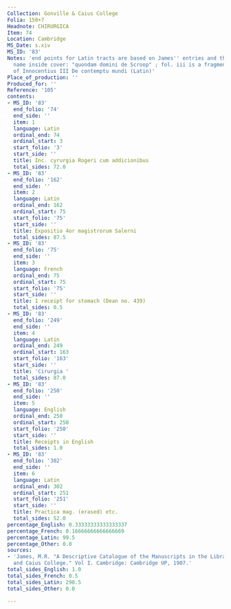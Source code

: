 ```yaml
---
Collection: Gonville & Caius College
Folia: 150+7
Headnote: CHIRURGICA
Item: 74
Location: Cambridge
MS_Date: s.xiv
MS_ID: '83'
Notes: 'end points for Latin tracts are based on James'' entries and therefore approximate;
  name inside cover: "quondam domini de Scroop" ; fol. iii is a fragment from a copy
  of Innocentius III De contemptu mundi (Latin)'
Place_of_production: ''
Produced_for: ''
Reference: '105'
contents:
- MS_ID: '83'
  end_folio: '74'
  end_side: ''
  item: 1
  language: Latin
  ordinal_end: 74
  ordinal_start: 3
  start_folio: '3'
  start_side: ''
  title: Inc. cyrurgia Rogeri cum addicionibus
  total_sides: 72.0
- MS_ID: '83'
  end_folio: '162'
  end_side: ''
  item: 2
  language: Latin
  ordinal_end: 162
  ordinal_start: 75
  start_folio: '75'
  start_side: ''
  title: Expositio 4or magistrorum Salerni
  total_sides: 87.5
- MS_ID: '83'
  end_folio: '75'
  end_side: ''
  item: 3
  language: French
  ordinal_end: 75
  ordinal_start: 75
  start_folio: '75'
  start_side: ''
  title: 1 receipt for stomach (Dean no. 439)
  total_sides: 0.5
- MS_ID: '83'
  end_folio: '249'
  end_side: ''
  item: 4
  language: Latin
  ordinal_end: 249
  ordinal_start: 163
  start_folio: '163'
  start_side: ''
  title: 'Cirurgia '
  total_sides: 87.0
- MS_ID: '83'
  end_folio: '250'
  end_side: ''
  item: 5
  language: English
  ordinal_end: 250
  ordinal_start: 250
  start_folio: '250'
  start_side: ''
  title: Receipts in English
  total_sides: 1.0
- MS_ID: '83'
  end_folio: '302'
  end_side: ''
  item: 6
  language: Latin
  ordinal_end: 302
  ordinal_start: 251
  start_folio: '251'
  start_side: ''
  title: Practica mag. (erased) etc.
  total_sides: 52.0
percentage_English: 0.33333333333333337
percentage_French: 0.16666666666666669
percentage_Latin: 99.5
percentage_Other: 0.0
sources:
- 'James, M.R. "A Descriptive Catalogue of the Manuscripts in the Library of Gonville
  and Caius College." Vol I. Cambridge: Cambridge UP, 1907.'
total_sides_English: 1.0
total_sides_French: 0.5
total_sides_Latin: 298.5
total_sides_Other: 0.0

---
```

